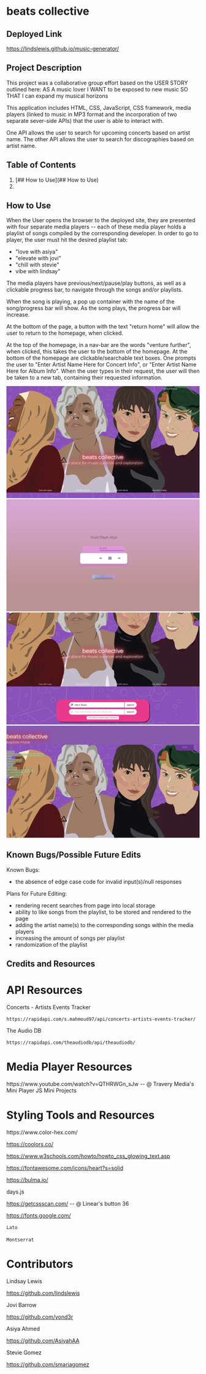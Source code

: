 # beats collective

## Deployed Link
https://lindslewis.github.io/music-generator/

## Project Description

This project was a collaborative group effort based on the USER STORY outlined here:
AS A music lover
I WANT to be exposed to new music
SO THAT I can expand my musical horizons

This application includes HTML, CSS, JavaScript, CSS framework, media players (linked to music in MP3 format and the incorporation of two separate sever-side APIs) that the user is able to interact with. 

One API allows the user to search for upcoming concerts based on artist name. The other API allows the user to search for discographies based on artist name. 

## Table of Contents

1. [## How to Use](## How to Use)
2. 
## How to Use

When the User opens the browser to the deployed site, they are presented with four separate media players -- each of these media player holds a playlist of songs compiled by the corresponding developer. In order to go to player, the user must hit the desired playlist tab: 
- "love with asiya"
- "elevate with jovi"
- "chill with stevie"
- vibe with lindsay"

The media players have previous/next/pause/play buttons, as well as a clickable progress bar, to navigate through the songs and/or playlists.

When the song is playing, a pop up container with the name of the song/progress bar will show. As the song plays, the progress bar will increase. 

At the bottom of the page, a button with the text "return home" will allow the user to return to the homepage, when clicked. 

At the top of the homepage, in a nav-bar are the words "venture further", when clicked, this takes the user to the bottom of the homepage. At the bottom of the homepage are clickable/searchable text boxes. One prompts the user to "Enter Artist Name Here for Concert Info", or "Enter Artist Name Here for Album Info". When the user types in their request, the user will then be taken to a new tab, containing their requested information.

<img src=./assets/images/browserHomePagejpg.jpg>
<img src=./assets/images/mediaplayer.jpg>
<img src=./assets/images/searchCapabilities.jpg>
<img src=./assets/images/discographyList.jpg>

## Known Bugs/Possible Future Edits

Known Bugs:
- the absence of edge case code for invalid input(s)/null responses

Plans for Future Editing:
- rendering recent searches from page into local storage
- ability to like songs from the playlist, to be stored and rendered to the page
- adding the artist name(s) to the corresponding songs within the media players
- increasing the amount of songs per playlist
- randomization of the playlist 

## Credits and Resources
<h1>API Resources</h1>
Concerts - Artists Events Tracker

    https://rapidapi.com/s.mahmoud97/api/concerts-artists-events-tracker/

The Audio DB

    https://rapidapi.com/theaudiodb/api/theaudiodb/


<h1>Media Player Resources</h1>
https://www.youtube.com/watch?v=QTHRWGn_sJw
    -- @ Travery Media's Mini Player JS Mini Projects

<h1>Styling Tools and Resources</h1>
https://www.color-hex.com/

https://coolors.co/

https://www.w3schools.com/howto/howto_css_glowing_text.asp

https://fontawesome.com/icons/heart?s=solid

https://bulma.io/

days.js

https://getcssscan.com/
    -- @ Linear's button 36

https://fonts.google.com/

    Lato

    Montserrat

<h1>Contributors</h1>
Lindsay Lewis

https://github.com/lindslewis

Jovi Barrow

https://github.com/yond3r

Asiya Ahmed

https://github.com/AsiyahAA

Stevie Gomez

https://github.com/smariagomez
